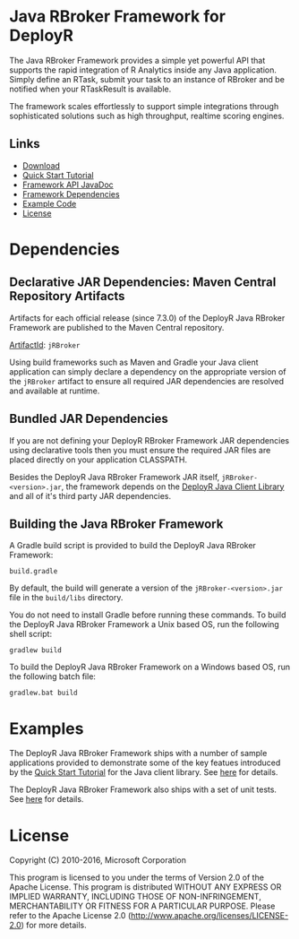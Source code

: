 Java RBroker Framework for DeployR
==================================

The Java RBroker Framework provides a simple yet powerful API that supports the
rapid integration of R Analytics inside any Java application. Simply define an
RTask, submit your task to an instance of RBroker and be notified when
your RTaskResult is available.

The framework scales effortlessly to support simple integrations through
sophisticated solutions such as high throughput, realtime scoring engines.

Links
-----

  * [Download](http://deployr.revolutionanalytics.com/docanddown/#rbroker)
  * [Quick Start Tutorial](http://deployr.revolutionanalytics.com/documents/dev/rbroker)
  * [Framework API JavaDoc](http://deployr.revolutionanalytics.com/documents/dev/rbroker-javadoc)
  * [Framework Dependencies](#dependencies)
  * [Example Code](#examples)
  * [License](#license)

Dependencies
============


Declarative JAR Dependencies: Maven Central Repository Artifacts
----------------------------------------------------------------

Artifacts for each official release (since 7.3.0) of the DeployR Java
RBroker Framework are published to the Maven Central repository.

[ArtifactId](http://search.maven.org/#search|ga|1|a%3A%22jRBroker%22): `jRBroker`

Using build frameworks such as Maven and Gradle your Java client
application can simply declare a dependency on the appropriate version
of the `jRBroker` artifact to ensure all required JAR dependencies are resolved
and available at runtime.


Bundled JAR Dependencies
------------------------

If you are not defining your DeployR RBroker Framework JAR dependencies using
declarative tools then you must ensure the required JAR files are placed
directly on your application CLASSPATH.

Besides the DeployR Java RBroker Framework JAR itself, `jRBroker-<version>.jar`,
the framework depends on the
[DeployR Java Client Library](https://github.com/deployr/java-client-library)
and all of it's third party JAR dependencies.

Building the Java RBroker Framework
-----------------------------------

A Gradle build script is provided to build the DeployR Java RBroker
Framework:

```
build.gradle
```

By default, the build will generate a version of the  `jRBroker-<version>.jar`
file in the `build/libs` directory.

You do not need to install Gradle before running these commands. To
build the DeployR Java RBroker Framework a Unix based OS, run the following shell
script:

```
gradlew build
```

To build the DeployR Java RBroker Framework on a Windows based OS, run the following
batch file:

```
gradlew.bat build
```


Examples
========

The DeployR Java RBroker Framework ships with a number of sample applications
provided to demonstrate some of the key featues introduced by the
[Quick Start Tutorial](http://deployr.revolutionanalytics.com/documents/dev/rbroker)
for the Java client library. See
[here](examples/tutorial) for details.

The DeployR Java RBroker Framework also ships with a set of unit tests. See 
[here](test) for details.

License
=======

Copyright (C) 2010-2016, Microsoft Corporation

This program is licensed to you under the terms of Version 2.0 of the
Apache License. This program is distributed WITHOUT
ANY EXPRESS OR IMPLIED WARRANTY, INCLUDING THOSE OF NON-INFRINGEMENT,
MERCHANTABILITY OR FITNESS FOR A PARTICULAR PURPOSE. Please refer to the
Apache License 2.0 (http://www.apache.org/licenses/LICENSE-2.0) for more 
details.
